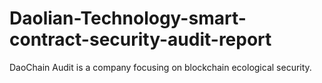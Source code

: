# Daolian-Technology-smart-contract-security-audit-report
DaoChain Audit is a company focusing on blockchain ecological security. 

